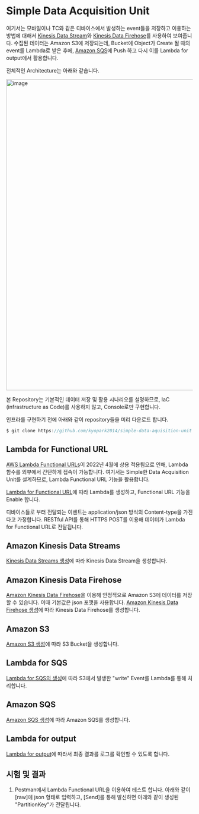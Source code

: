 # Simple Data Acquisition Unit

여기서는 모바일이나 TC와 같은 디바이스에서 발생하는 event들을 저장하고 이용하는 방법에 대해서 [Kinesis Data Stream](https://github.com/kyopark2014/technical-summary/blob/main/kinesis-data-stream.md)와 [Kinesis Data Firehose](https://github.com/kyopark2014/technical-summary/blob/main/kinesis-data-firehose.md)를 사용하여 보여줍니다. 수집된 데이터는 Amazon S3에 저장되는데, Bucket에 Object가 Create 될 때의 event를 Lambda로 받은 후에, [Amazon SQS](https://github.com/kyopark2014/technical-summary/blob/main/sqs.md)에 Push 하고 다시 이를 Lambda for output에서 활용합니다.

전체적인 Architecture는 아래와 같습니다.

<img width="837" alt="image" src="https://user-images.githubusercontent.com/52392004/165537356-3e29a707-f24e-4859-8f3b-acd6b7e7e603.png">


본 Repository는 기본적인 데이터 저장 및 활용 시나리오를 설명하므로, IaC (infrastructure as Code)를 사용하지 않고, Console로만 구현합니다. 

인프라를 구현하기 전에 아래와 같이 repository들을 미리 다운로드 합니다. 

```c
$ git clone https://github.com/kyopark2014/simple-data-aquisition-unit
```

## Lambda for Functional URL

[AWS Lambda Functional URLs](https://aws.amazon.com/ko/about-aws/whats-new/2022/04/aws-lambda-function-urls-built-in-https-endpoints/)이 2022년 4월에 상용 적용됨으로 인해, Lambda 함수를 외부에서 간단하게 접속이 가능합니다. 여기서는 Simple한 Data Acquisition Unit를 설계하므로, Lambda Functional URL 기능을 활용합니다. 

[Lambda for Functional URL](https://github.com/kyopark2014/simple-data-aquisition-unit/blob/main/lambda-for-functional-url.md)에 따라 Lambda를 생성하고, Functional URL 기능을 Enable 합니다. 

디바이스들로 부터 전달되는 이벤트는 application/json 방식의 Content-type을 가진다고 가정합니다. RESTful API를 통해 HTTPS POST를 이용해 데이터가 Lambda for Functional URL로 전달됩니다. 

## Amazon Kinesis Data Streams

[Kinesis Data Streams 생성](https://github.com/kyopark2014/simple-data-aquisition-unit/blob/main/kinesis-data-streams.md)에 따라 Kinesis Data Stream을 생성합니다. 

## Amazon Kinesis Data Firehose

[Amazon Kinesis Data Firehose](https://github.com/kyopark2014/technical-summary/blob/main/kinesis-data-firehose.md)을 이용해 안정적으로 Amazon S3에 데이터를 저장할 수 있습니다. 이때 기본값은 json 포맷을 사용합니다. [Amazon Kinesis Data Firehose 생성](https://github.com/kyopark2014/simple-data-aquisition-unit/blob/main/kinesis-data-firehose.md)에 따라 Kinesis Data Firehose를 생성합니다. 


## Amazon S3

[Amazon S3 생성](https://github.com/kyopark2014/simple-data-aquisition-unit/blob/main/S3.md)에 따라 S3 Bucket을 생성합니다. 


## Lambda for SQS

[Lambda for SQS의 생성](https://github.com/kyopark2014/simple-data-aquisition-unit/blob/main/lambda-for-sqs.md)에 따라 S3에서 발생한 "write" Event를 Lambda를 통해 처리합니다. 

## Amazon SQS 

[Amazon SQS 생성](https://github.com/kyopark2014/simple-data-aquisition-unit/blob/main/sqs.md)에 따라 Amazon SQS를 생성합니다.

## Lambda for output

[Lambda for output](https://github.com/kyopark2014/simple-data-aquisition-unit/blob/main/sqs.md)에 따라서 최종 결과를 로그를 확인할 수 있도록 합니다. 


## 시험 및 결과

1) Postman에서 Lambda Functional URL을 이용하여 테스트 합니다. 아래와 같이 [raw]에 json 형태로 입력하고, [Send]를 통해 발신하면 아래와 같이 생성된 "PartitionKey"가 전달됩니다. 
